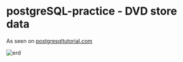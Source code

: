 # postgreSQL-practice - DVD store data

As seen on [postgresqltutorial.com](https://www.postgresqltutorial.com/)

![erd](https://sp.postgresqltutorial.com/wp-content/uploads/2018/03/dvd-rental-sample-database-diagram.png)

